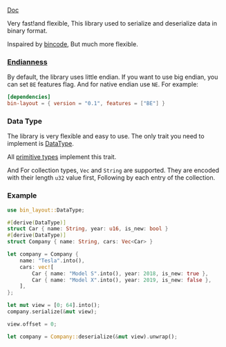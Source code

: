 [Doc](https://docs.rs/bin-layout/)

Very fast!and flexible, This library used to serialize and deserialize data in binary format.

Inspaired by [bincode](https://github.com/bincode-org/bincode), But much more flexible.

### [Endianness](https://en.wikipedia.org/wiki/Endianness)

By default, the library uses little endian.
If you want to use big endian, you can set `BE` features flag. And for native endian use `NE`. For example:

```toml
[dependencies]
bin-layout = { version = "0.1", features = ["BE"] }
```

### Data Type

The library is very flexible and easy to use. The only trait you need to implement is [DataType](https://docs.rs/bin-layout/latest/bin_layout/trait.DataType.html).

All [primitive types](https://doc.rust-lang.org/stable/rust-by-example/primitives.html) implement this trait.

And For collection types, `Vec` and `String` are supported. They are encoded with their length `u32` value first, Following by each entry of the collection.

### Example

```rust
use bin_layout::DataType;

#[derive(DataType)]
struct Car { name: String, year: u16, is_new: bool }
#[derive(DataType)]
struct Company { name: String, cars: Vec<Car> }

let company = Company {
    name: "Tesla".into(),
    cars: vec![
        Car { name: "Model S".into(), year: 2018, is_new: true },
        Car { name: "Model X".into(), year: 2019, is_new: false },
    ],
};

let mut view = [0; 64].into();
company.serialize(&mut view);

view.offset = 0;

let company = Company::deserialize(&mut view).unwrap();
```